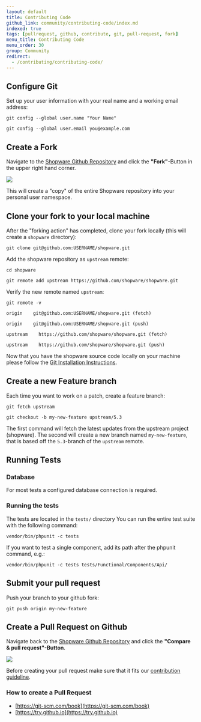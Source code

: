 ```yaml
---
layout: default
title: Contributing Code 
github_link: community/contributing-code/index.md
indexed: true
tags: [pullrequest, github, contribute, git, pull-request, fork]
menu_title: Contributing Code
menu_order: 30
group: Community
redirect: 
  - /contributing/contributing-code/
---
```


<div class="toc-list"></div>

## Configure Git

Set up your user information with your real name and a working email address:

```git config --global user.name "Your Name"```

```git config --global user.email you@example.com```


## Create a Fork
Navigate to the [Shopware Github Repository](https://github.com/shopware/shopware) and click the **"Fork"**-Button in the upper right hand corner.

<img src="/community/img/github-fork-button.png"/>

This will create a "copy" of the entire Shopware repository into your personal user namespace.

## Clone your fork to your local machine

After the "forking action" has completed, clone your fork locally (this will create a `shopware` directory):

```git clone git@github.com:USERNAME/shopware.git```

Add the shopware repository as `upstream` remote:

```cd shopware```

```git remote add upstream https://github.com/shopware/shopware.git```

Verify the new remote named `upstream`:

```git remote -v```

```origin    git@github.com:USERNAME/shopware.git (fetch)```

```origin    git@github.com:USERNAME/shopware.git (push)```

```upstream    https://github.com/shopware/shopware.git (fetch)```

```upstream    https://github.com/shopware/shopware.git (push)```

Now that you have the shopware source code locally on your machine please follow the [Git Installation Instructions](https://github.com/shopware/shopware#installation-via-git).

## Create a new Feature branch

Each time you want to work on a patch, create a feature branch:

```git fetch upstream```

```git checkout -b my-new-feature upstream/5.3```

The first command will fetch the latest updates from the upstream project (shopware).
The second will create a new branch named `my-new-feature`, that is based off the `5.3`-branch of the `upstream` remote.

## Running Tests

### Database
For most tests a configured database connection is required.

### Running the tests
The tests are located in the `tests/` directory
You can run the entire test suite with the following command:

    vendor/bin/phpunit -c tests

If you want to test a single component, add its path after the phpunit command, e.g.:

    vendor/bin/phpunit -c tests tests/Functional/Components/Api/

## Submit your pull request

Push your branch to your github fork:

```git push origin my-new-feature```

## Create a Pull Request on Github
Navigate back to the [Shopware Github Repository](https://github.com/shopware/shopware) and click the **"Compare & pull request"-Button**.

<img src="/community/img/github-create-pull-request.png"/>

Before creating your pull request make sure that it fits our [contribution guideline](/community/contribution-guideline/).

### How to create a Pull Request

- [https://git-scm.com/book](https://git-scm.com/book)
- [https://try.github.io](https://try.github.io)
